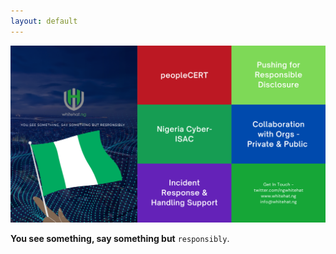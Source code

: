 ```yaml
---
layout: default
---
```

![whitehat_ng](https://raw.githubusercontent.com/passwordng/hacker/master/assets/images/ng-whitehat-splash.png)

**You see something, say something but** `responsibly`.



